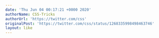 ```yaml
---
date: 'Thu Jun 04 00:17:21 +0000 2020'
authorName: CSS-Tricks
authorUrl: 'https://twitter.com/css'
originalPost: 'https://twitter.com/css/status/1268335998498463746'
layout: like
---
```

